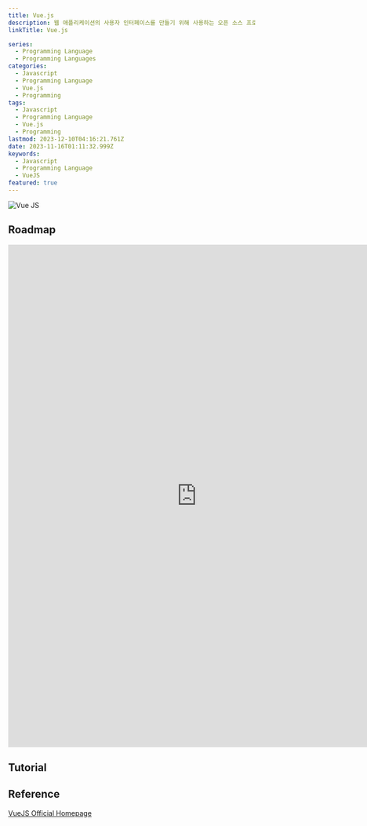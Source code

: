 ```yaml
---
title: Vue.js
description: 웹 애플리케이션의 사용자 인터페이스를 만들기 위해 사용하는 오픈 소스 프로그레시브 자바스크립트 프레임워크
linkTitle: Vue.js

series:
  - Programming Language
  - Programming Languages
categories:
  - Javascript
  - Programming Language
  - Vue.js
  - Programming
tags:
  - Javascript
  - Programming Language
  - Vue.js
  - Programming
lastmod: 2023-12-10T04:16:21.761Z
date: 2023-11-16T01:11:32.999Z
keywords:
  - Javascript
  - Programming Language
  - VueJS
featured: true
---
```


![Vue JS](media/images/vue-js.png "https://beginnersoftwaredeveloper.com/how-do-i-pass-data-from-one-view-to-another-view-in-vue/")

## Roadmap

<p align="center">
<iframe width="768" height="1024" src="https://roadmap.sh/vue?s=652b754df43a58c923ce9d26" frameborder="0" allow="accelerometer; autoplay; encrypted-media; gyroscope; picture-in-picture" allowfullscreen></iframe>
</p>

## Tutorial

## Reference

[VueJS Official Homepage](https://vuejs.org/)
